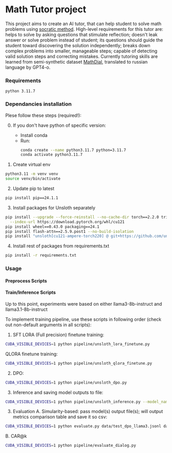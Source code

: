 # Math Tutor project
This project aims to create an AI tutor, that can help student to solve math problems using [socratic method](https://en.wikipedia.org/wiki/Socratic_method).
High-level requirements for this tutor are: helps to solve by asking questions that stimulate reflection; doesn't leak answer or solve problem instead of student; its questions should guide the student toward discovering the solution independently; breaks down complex problems into smaller, manageable steps; capable of detecting valid solution steps and correcting mistakes.
Currently tutoring skills are learned from semi-synthetic dataset [MathDial](https://github.com/eth-nlped/mathdial), translated to russian language by GPT4-o.

### Requirements
    python 3.11.7

### Dependancies installation
Plese follow these steps (required!):

0. If you don't have python of specific version:
    - Install conda
    - Run:
      ```bash
      conda create --name python3.11.7 python=3.11.7
      conda activate python3.11.7
      ```

1. Create virtual env
```bash
python3.11 -m venv venv
source venv/bin/activate
```

2. Update pip to latest
```bash
pip install pip==24.1.1
```
3. Install packages for Unsloth separately

```bash
pip install --upgrade --force-reinstall --no-cache-dir torch==2.2.0 triton==2.2.0 \
  --index-url https://download.pytorch.org/whl/cu121
pip install wheel==0.43.0 packaging==24.1
pip install flash-attn==2.5.9.post1 --no-build-isolation
pip install "unsloth[cu121-ampere-torch220] @ git+https://github.com/unslothai/unsloth.git"
```

4. Install rest of packages from requirements.txt
```bash
pip install -r requirements.txt
```

### Usage
#### Preprocess Scripts


#### Train/Inference Scripts
Up to this point, experiments were based on either llama3-8b-instruct and llama3.1-8b-instruct

To implement training pipeline, use these scripts in following order (check out non-default arguments in all scripts):
1. SFT
LORA (Full precision) finetune training:
```bash
CUDA_VISIBLE_DEVICES=1 python pipeline/unsloth_lora_finetune.py
```
QLORA finetune training:

```bash
CUDA_VISIBLE_DEVICES=1 python pipeline/unsloth_qlora_finetune.py
```

2. DPO:
```bash
CUDA_VISIBLE_DEVICES=1 python pipeline/unsloth_dpo.py
```
3. Inference and saving model outputs to file:
```bash
CUDA_VISIBLE_DEVICES=1 python pipeline/unsloth_inference.py --model_name unsloth/llama-3-8b-Instruct-bnb-4bit --adapter_path /media/ssd-5t/eshevtsova/sft/llama3-math-dial/checkpoint-8500
```
3. Evaluation
A. Simularity-based:
pass model(s) output file(s); will output metrics comparison table and save it so csv:
```bash
CUDA_VISIBLE_DEVICES=1 python evaluate.py data/test_dpo_llama3.jsonl data/test_dpo_llama3_ft.jsonl data/test_dpo_llama3_dpo.jsonl --batch_size 1024
```
B. CAR@k
```bash
CUDA_VISIBLE_DEVICES=1 python pipeline/evaluate_dialog.py
```